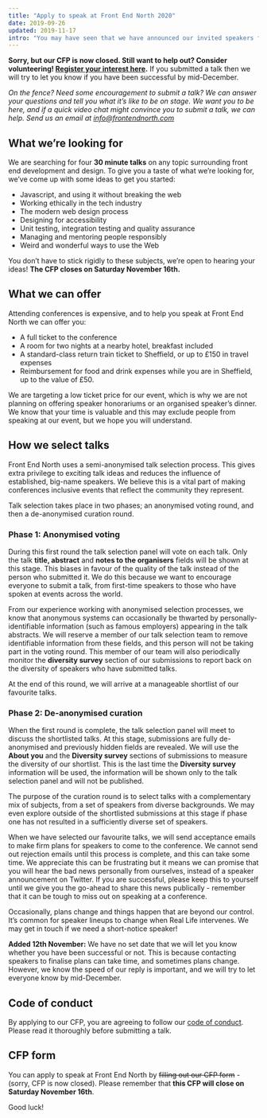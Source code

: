 ```yaml
---
title: "Apply to speak at Front End North 2020"
date: 2019-09-26
updated: 2019-11-17
intro: "You may have seen that we have announced our invited speakers for Front End North 2020! We are really excited for them to be coming to Sheffield, but they will only make up half of our speakers on the day. For the other half, we are opening a call for proposals (CFP) to give you a chance to share your ideas and experience on stage!"
---
```

**Sorry, but our CFP is now closed. Still want to help out? Consider volunteering! [Register your interest here](https://forms.gle/e9myLqPXzcxixBKY6).** If you submitted a talk then we will try to let you know if you have been successful by mid-December.

_On the fence? Need some encouragement to submit a talk? We can answer your questions and tell you what it’s like to be on stage. We want you to be here, and if a quick video chat might convince you to submit a talk, we can help. Send us an email at <info@frontendnorth.com>_

## What we’re looking for

We are searching for four **30 minute talks** on any topic surrounding front end development and design. To give you a taste of what we’re looking for, we’ve come up with some ideas to get you started:

- Javascript, and using it without breaking the web
- Working ethically in the tech industry
- The modern web design process
- Designing for accessibility
- Unit testing, integration testing and quality assurance
- Managing and mentoring people responsibly
- Weird and wonderful ways to use the Web

You don’t have to stick rigidly to these subjects, we’re open to hearing your ideas! **The CFP closes on Saturday November 16th.**


## What we can offer

Attending conferences is expensive, and to help you speak at Front End North we can offer you:

- A full ticket to the conference
- A room for two nights at a nearby hotel, breakfast included
- A standard-class return train ticket to Sheffield, or up to £150 in travel expenses
- Reimbursement for food and drink expenses while you are in Sheffield, up to the value of £50.

We are targeting a low ticket price for our event, which is why we are not planning on offering speaker honorariums or an organised speaker’s dinner. We know that your time is valuable and this may exclude people from speaking at our event, but we hope you will understand.


## How we select talks

Front End North uses a semi-anonymised talk selection process. This gives extra privilege to exciting talk ideas and reduces the influence of established, big-name speakers. We believe this is a vital part of making conferences inclusive events that reflect the community they represent.

Talk selection takes place in two phases; an anonymised voting round, and then a de-anonymised curation round.

### Phase 1: Anonymised voting

During this first round the talk selection panel will vote on each talk. Only the talk **title, abstract** and **notes to the organisers** fields will be shown at this stage. This biases in favour of the quality of the talk instead of the person who submitted it. We do this because we want to encourage everyone to submit a talk, from first-time speakers to those who have spoken at events across the world.

From our experience working with anonymised selection processes, we know that anonymous systems can occasionally be thwarted by personally-identifiable information (such as famous employers) appearing in the talk abstracts. We will reserve a member of our talk selection team to remove identifiable information from these fields, and this person will not be taking part in the voting round. This member of our team will also periodically monitor the **diversity survey** section of our submissions to report back on the diversity of speakers who have submitted talks.

At the end of this round, we will arrive at a manageable shortlist of our favourite talks.

### Phase 2: De-anonymised curation

When the first round is complete, the talk selection panel will meet to discuss the shortlisted talks. At this stage, submissions are fully de-anonymised and previously hidden fields are revealed. We will use the **About you** and the **Diversity survey** sections of submissions to measure the diversity of our shortlist. This is the last time the **Diversity survey** information will be used, the information will be shown only to the talk selection panel and will not be published.

The purpose of the curation round is to select talks with a complementary mix of subjects, from a set of speakers from diverse backgrounds. We may even explore outside of the shortlisted submissions at this stage if phase one has not resulted in a sufficiently diverse set of speakers.

When we have selected our favourite talks, we will send acceptance emails to make firm plans for speakers to come to the conference. We cannot send out rejection emails until this process is complete, and this can take some time. We appreciate this can be frustrating but it means we can promise that you will hear the bad news personally from ourselves, instead of a speaker announcement on Twitter. If you are successful, please keep this to yourself until we give you the go-ahead to share this news publically - remember that it can be tough to miss out on speaking at a conference.

Occasionally, plans change and things happen that are beyond our control. It’s common for speaker lineups to change when Real Life intervenes. We may get in touch if we need a short-notice speaker!

**Added 12th November:** We have no set date that we will let you know whether you have been successful or not. This is because contacting speakers to finalise plans can take time, and sometimes plans change. However, we know the speed of our reply is important, and we will try to let everyone know by mid-December.


## Code of conduct

By applying to our CFP, you are agreeing to follow our [code of conduct](/code-of-conduct/). Please read it thoroughly before submitting a talk.

## CFP form

You can apply to speak at Front End North by ~~filling out our CFP form~~ - (sorry, CFP is now closed). Please remember that **this CFP will close on Saturday November 16th**.

Good luck!
